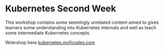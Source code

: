 # Kubernetes Second Week

This workshop contains some seemingly unrelated content aimed to gives learners some understanding into Kubernetes internals and well as teach some intermediate Kubernetes concepts.

Wokrshop here [kubernetes.moficodes.com](kubernetes.moficodes.com)
